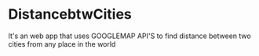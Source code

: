# DistancebtwCities
It's an web app that uses GOOGLEMAP API'S to find distance between two cities from any place in the world
